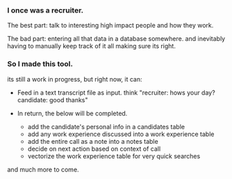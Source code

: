 ### I once was a recruiter.

The best part: talk to interesting high impact people and how they work.

The bad part: entering all that data in a database somewhere. and inevitably having to manually keep track of it all making sure its right.

### So I made this tool. 
its still a work in progress, but right now, it can:

- Feed in a text transcript file as input. think "recruiter: hows your day? candidate: good thanks"

- In return, the below will be completed.
  - add the candidate's personal info in a candidates table
  - add any work experience discussed into a work experience table
  - add the entire call as a note into a notes table
  - decide on next action based on context of call
  - vectorize the work experience table for very quick searches

and much more to come.
